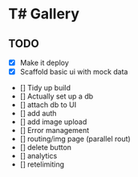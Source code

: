 # T# Gallery

## TODO

- [x] Make it deploy
- [x] Scaffold basic ui with mock data
- [] Tidy up build
- [] Actually set up a db
- [] attach db to UI
- [] add auth
- [] add image upload
- [] Error management
- [] routing/img page (parallel rout)
- [] delete button 
- [] analytics
- [] retelimiting
